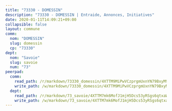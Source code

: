 ```yaml
---
title: "73330 - DOMESSIN"
description: "73330 - DOMESSIN | Entraide, Annonces, Initiatives"
date: 2020-01-11T14:09:21+09:00
collapsible: false
layout: commune
comm:
  nom: "DOMESSIN"
  slug: domessin
  cp: "73330"
dept:
  nom: "Savoie"
  slug: savoie
  num: "73"
peerpad:
  comm:
    read_path: /r/markdown/73330_domessin/4XTTM9MiPwVCzprgmUxnYN79BxyM9VQ5H5hDk2rwTgszNhQY6
    write_path: /w/markdown/73330_domessin/4XTTM9MiPwVCzprgmUxnYN79BxyM9VQ5H5hDk2rwTgszNhQY6-K3TgUaidPravYVifAS1TExTuDmZ6dFzRMp523nLCTxa7W5z2h55UM4n7f72eNKUvGzzfJHUK4u2T7GMbvBDM3g59PxkibxughDdpySo3AYByYwVvFkwUL9vmscG7tnptz56ExGL6
  dept:
    read_path: /r/markdown/73_savoie/4XTTM7mk6MofJ1mjH5Dcs53yRSgs6qtxaWYjKD54ttqHGEMur
    write_path: /w/markdown/73_savoie/4XTTM7mk6MofJ1mjH5Dcs53yRSgs6qtxaWYjKD54ttqHGEMur-K3TgTorsK1WLw8S2EgnkoX8tJEgZgam6ANhvqrVqNfiz9fX8kbMKu5AF1rqzXyxMRZgoVPrb5EERe3PeBhqF1SBfP5G1PJnvsDUF2LQSxevobpkDM4djQDebTYoo6Yx53thenJpY
---
```


